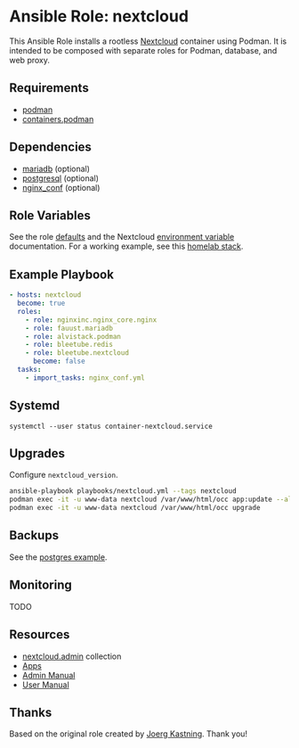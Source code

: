 # Ansible Role: nextcloud

This Ansible Role installs a rootless [Nextcloud](https://github.com/nextcloud/docker) container using Podman. It is intended to be composed with separate roles for Podman, database, and web proxy.

## Requirements

* [podman](docs/PODMAN.md)
* [containers.podman](https://github.com/containers/ansible-podman-collections)

## Dependencies

* [mariadb](docs/DATABASE.md) (optional)
* [postgresql](docs/POSTGRES.md) (optional)
* [nginx_conf](docs/examples/nginx_conf.yml) (optional)

## Role Variables

See the role [defaults](defaults/main.yml) and the Nextcloud [environment variable](https://github.com/nextcloud/docker/blob/master/README.md#auto-configuration-via-environment-variables) documentation. For a working example, see this [homelab stack](https://github.com/bleetube/satstack).

## Example Playbook

```yaml
- hosts: nextcloud
  become: true
  roles:
    - role: nginxinc.nginx_core.nginx
    - role: fauust.mariadb
    - role: alvistack.podman
    - role: bleetube.redis
    - role: bleetube.nextcloud
      become: false
  tasks:
    - import_tasks: nginx_conf.yml
```

## Systemd

```
systemctl --user status container-nextcloud.service
```

## Upgrades

Configure `nextcloud_version`.

```bash
ansible-playbook playbooks/nextcloud.yml --tags nextcloud
podman exec -it -u www-data nextcloud /var/www/html/occ app:update --all
podman exec -it -u www-data nextcloud /var/www/html/occ upgrade
```

## Backups

See the [postgres example](docs/examples/postgres-backup.sh).

## Monitoring

TODO

## Resources

* [nextcloud.admin](https://github.com/nextcloud/ansible-collection-nextcloud-admin) collection
* [Apps](https://apps.nextcloud.com/)
* [Admin Manual](https://docs.nextcloud.com/server/latest/admin_manual/)
* [User Manual](https://docs.nextcloud.com/server/latest/user_manual/)


## Thanks

Based on the original role created by [Joerg Kastning](https://www.my-it-brain.de/wordpress/zu-meiner-person/). Thank you!